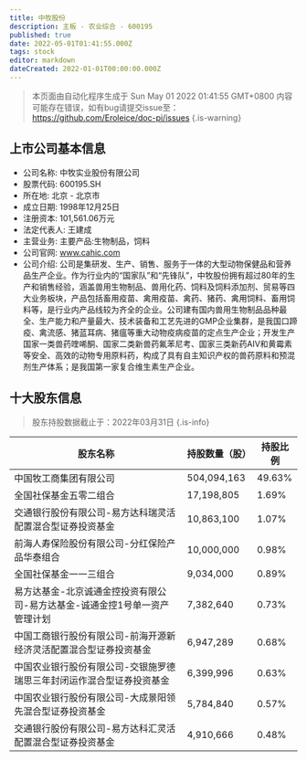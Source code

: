 ```yaml
---
title: 中牧股份
description: 主板 - 农业综合 - 600195
published: true
date: 2022-05-01T01:41:55.000Z
tags: stock
editor: markdown
dateCreated: 2022-01-01T00:00:00.000Z
---
```


> 本页面由自动化程序生成于 Sun May 01 2022 01:41:55 GMT+0800
> 内容可能存在错误，如有bug请提交issue至：https://github.com/Eroleice/doc-pi/issues
{.is-warning}

## 上市公司基本信息
- 公司名称: 中牧实业股份有限公司
- 股票代码: 600195.SH
- 所在地: 北京 - 北京市
- 成立日期: 1998年12月25日
- 注册资本: 101,561.06万元
- 法定代表人: 王建成
- 主营业务: 主要产品:生物制品，饲料
- 公司官网: www.cahic.com
- 公司介绍: 公司是集研发、生产、销售、服务于一体的大型动物保健品和营养品生产企业。作为行业内的“国家队”和“先锋队”，中牧股份拥有超过80年的生产和销售经验，涵盖兽用生物制品、兽用化药、饲料及饲料添加剂、贸易等四大业务板块，产品包括畜用疫苗、禽用疫苗、禽药、猪药、禽用饲料、畜用饲料等，是行业内产品线较为齐全的企业。公司建有国内兽用生物制品品种最全、生产能力和产量最大、技术装备和工艺先进的GMP企业集群，是我国口蹄疫、禽流感、猪蓝耳病、猪瘟等重大动物疫病疫苗的定点生产企业；开发生产国家一类兽药喹唏酮、国家二类新兽药氟苯尼考、国家三类新药AIV和黄霉素等安全、高效的动物专用原料药，构成了具有自主知识产权的兽药原料和预混剂生产体系；是我国第一家复合维生素生产企业。


## 十大股东信息
> 股东持股数据截止于：2022年03月31日
{.is-info}

| 股东名称 | 持股数量（股） | 持股比例 |
| --- | --- | --- |
| 中国牧工商集团有限公司 | 504,094,163 | 49.63% |
| 全国社保基金五零二组合 | 17,198,805 | 1.69% |
| 交通银行股份有限公司-易方达科瑞灵活配置混合型证券投资基金 | 10,863,100 | 1.07% |
| 前海人寿保险股份有限公司-分红保险产品华泰组合 | 10,000,000 | 0.98% |
| 全国社保基金一一三组合 | 9,034,000 | 0.89% |
| 易方达基金-北京诚通金控投资有限公司-易方达基金-诚通金控1号单一资产管理计划 | 7,382,640 | 0.73% |
| 中国工商银行股份有限公司-前海开源新经济灵活配置混合型证券投资基金 | 6,947,289 | 0.68% |
| 中国农业银行股份有限公司-交银施罗德瑞思三年封闭运作混合型证券投资基金 | 6,399,996 | 0.63% |
| 中国农业银行股份有限公司-大成景阳领先混合型证券投资基金 | 5,784,840 | 0.57% |
| 交通银行股份有限公司-易方达科汇灵活配置混合型证券投资基金 | 4,910,666 | 0.48% |




